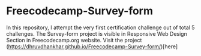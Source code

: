 # Freecodecamp-Survey-form
In this repository, I attempt the very first certification challenge out of total 5 challenges.  The Survey-form project is visible in Responsive Web Design Section in Freecodecamp.org website.
Visit the project (https://dhruvdhankhar.github.io/Freecodecamp-Survey-form/)[here]
